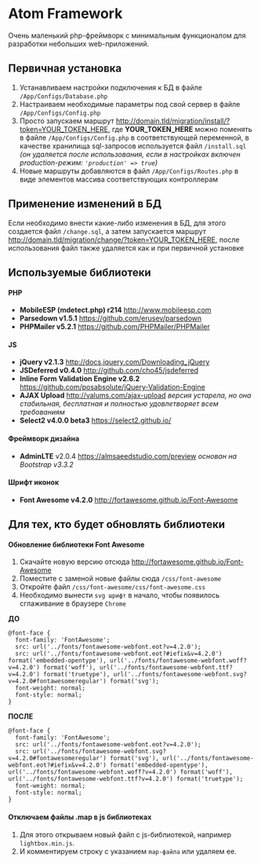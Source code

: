 # Atom Framework

Очень маленький php-фреймворк с минимальным функционалом для разработки небольших web-приложений.

## Первичная установка

1. Устанавливаем настройки подключения к БД в файле `/App/Configs/Database.php`
2. Настраиваем необходимые параметры под свой сервер в файле `/App/Configs/Config.php`
3. Просто запускаем маршрут http://domain.tld/migration/install/?token=YOUR_TOKEN_HERE, где **YOUR_TOKEN_HERE** можно поменять в файле `/App/Configs/Config.php` в соответствующей переменной, в качестве хранилища sql-запросов используется файл `/install.sql` *(он удаляется после использования, если в настройках включен production-режим: `'production' => true`)*
4. Новые маршруты добавляются в файл `/App/Configs/Routes.php` в виде элементов массива соответствующих контроллерам

## Применение изменений в БД

Если необходимо внести какие-либо изменения в БД, для этого создается файл `/change.sql`, а затем запускается маршрут http://domain.tld/migration/change/?token=YOUR_TOKEN_HERE, после использования файл также удаляется как и при первичной установке

## Используемые библиотеки

#### PHP
- **MobileESP (mdetect.php) r214** http://www.mobileesp.com
- **Parsedown v1.5.1** https://github.com/erusev/parsedown
- **PHPMailer v5.2.1** https://github.com/PHPMailer/PHPMailer

#### JS
- **jQuery v2.1.3** http://docs.jquery.com/Downloading_jQuery
- **JSDeferred v0.4.0** http://github.com/cho45/jsdeferred
- **Inline Form Validation Engine v2.6.2** https://github.com/posabsolute/jQuery-Validation-Engine
- **AJAX Upload** http://valums.com/ajax-upload *версия устарела, но она стабильная, бесплатная и полностью удовлетворяет всем требованиям*
- **Select2 v4.0.0 beta3** https://select2.github.io/

#### Фреймворк дизайна
- **AdminLTE** v2.0.4 https://almsaeedstudio.com/preview *основан на Bootstrap v3.3.2*

#### Шрифт иконок
- **Font Awesome v4.2.0** http://fortawesome.github.io/Font-Awesome

## Для тех, кто будет обновлять библиотеки

#### Обновление библиотеки Font Awesome
1. Скачайте новую версию отсюда http://fortawesome.github.io/Font-Awesome
2. Поместите с заменой новые файлы сюда `/css/font-awesome`
3. Откройте файл `/css/font-awesome/css/font-awesome.css`
4. Необходимо вынести `svg шрифт` в начало, чтобы появилось сглаживание в браузере `Chrome`

**ДО**
```
@font-face {
  font-family: 'FontAwesome';
  src: url('../fonts/fontawesome-webfont.eot?v=4.2.0');
  src: url('../fonts/fontawesome-webfont.eot?#iefix&v=4.2.0') format('embedded-opentype'), url('../fonts/fontawesome-webfont.woff?v=4.2.0') format('woff'), url('../fonts/fontawesome-webfont.ttf?v=4.2.0') format('truetype'), url('../fonts/fontawesome-webfont.svg?v=4.2.0#fontawesomeregular') format('svg');
  font-weight: normal;
  font-style: normal;
}
```

**ПОСЛЕ**
```
@font-face {
  font-family: 'FontAwesome';
  src: url('../fonts/fontawesome-webfont.eot?v=4.2.0');
  src: url('../fonts/fontawesome-webfont.svg?v=4.2.0#fontawesomeregular') format('svg'), url('../fonts/fontawesome-webfont.eot?#iefix&v=4.2.0') format('embedded-opentype'), url('../fonts/fontawesome-webfont.woff?v=4.2.0') format('woff'), url('../fonts/fontawesome-webfont.ttf?v=4.2.0') format('truetype');
  font-weight: normal;
  font-style: normal;
}
```

#### Отключаем файлы .map в js библиотеках
1. Для этого открываем новый файл с js-библиотекой, например `lightbox.min.js`.
2. И комментируем строку с указанием `map-файла` или удаляем ее.